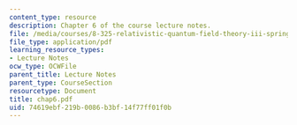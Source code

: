 ```yaml
---
content_type: resource
description: Chapter 6 of the course lecture notes.
file: /media/courses/8-325-relativistic-quantum-field-theory-iii-spring-2003/74619ebf219b0086b3bf14f77ff01f0b_chap6.pdf
file_type: application/pdf
learning_resource_types:
- Lecture Notes
ocw_type: OCWFile
parent_title: Lecture Notes
parent_type: CourseSection
resourcetype: Document
title: chap6.pdf
uid: 74619ebf-219b-0086-b3bf-14f77ff01f0b
---
```

